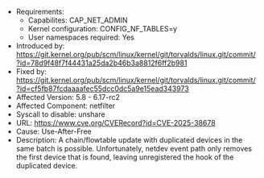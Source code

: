 - Requirements:
  - Capabilites: CAP_NET_ADMIN
  - Kernel configuration: CONFIG_NF_TABLES=y
  - User namespaces required: Yes
- Introduced by: https://git.kernel.org/pub/scm/linux/kernel/git/torvalds/linux.git/commit/?id=78d9f48f7f44431a25da2b46b3a8812f6ff2b981
- Fixed by: https://git.kernel.org/pub/scm/linux/kernel/git/torvalds/linux.git/commit/?id=cf5fb87fcdaaaafec55dcc0dc5a9e15ead343973
- Affected Version: 5.8 - 6.17-rc2
- Affected Component: netfilter
- Syscall to disable: unshare
- URL: https://www.cve.org/CVERecord?id=CVE-2025-38678
- Cause: Use-After-Free
- Description: A chain/flowtable update with duplicated devices in the same batch is possible. Unfortunately, netdev event path only removes the first device that is found, leaving unregistered the hook of the duplicated device.